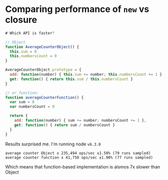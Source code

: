# Comparing performance of `new` vs closure



``` js
# Which API is faster?

// Object
function AverageCounterObject() {
  this.sum = 0
  this.numbersCount = 0
}

AverageCounterObject.prototype = {
  add: function(number) { this.sum += number; this.numbersCount += 1 },
  get: function() { return this.sum / this.numbersCount }
}

// or function:
function averageCounterFunction() {
  var sum = 0
  var numbersCount = 0

  return {
    add: function(number) { sum += number; numbersCount += 1 },
    get: function() { return sum / numbersCount }
  }
}
```

Results surprised me. I'm running node `v6.3.0`

```
average counter Object x 235,494 ops/sec ±1.50% (79 runs sampled)
average counter function x 41,750 ops/sec ±1.90% (77 runs sampled)
```

Which means that function-based implementation is alsmos 7x slower than Object
